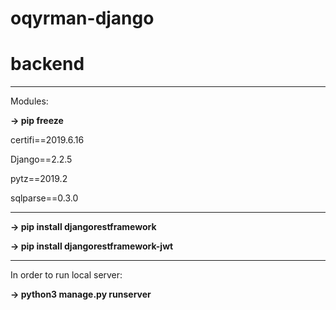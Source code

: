 # oqyrman-django
<h1>backend</h1>

---

Modules:

**-> pip freeze**

certifi==2019.6.16

Django==2.2.5

pytz==2019.2

sqlparse==0.3.0

---

**-> pip install djangorestframework**

**-> pip install djangorestframework-jwt**

---

In order to run local server:

**-> python3 manage.py runserver**
